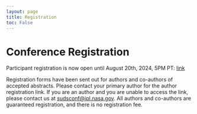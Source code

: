 ```yaml
---
layout: page
title: Registration
toc: False
---
```


# Conference Registration

<div class="alert alert-success" role="alert">
  Participant registration is now open until August 20th, 2024, 5PM PT: <a href="https://forms.gle/PFL7u6sbxHMogVMz9">link</a>
</div>

Registration forms have been sent out for authors and co-authors of accepted abstracts. Please contact your primary author for the author registration link. If you are an author and you are unable to access the link, please contact us at sudsconf@jpl.nasa.gov. All authors and co-authors are guaranteed registration, and there is no registration fee.
